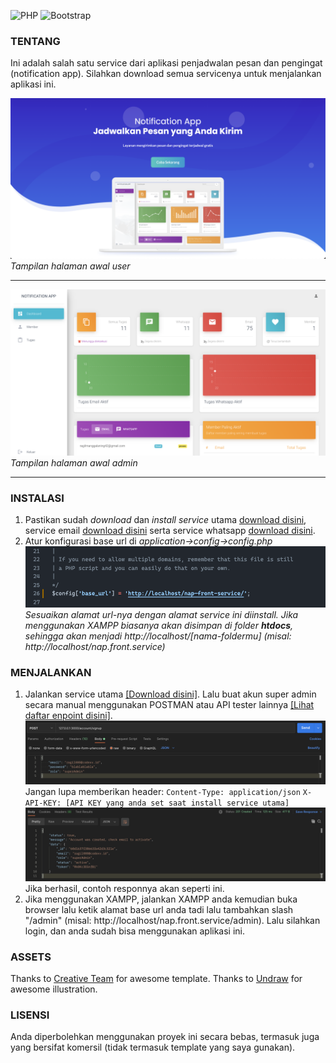 <img alt="PHP" src="https://img.shields.io/badge/php-%23777BB4.svg?style=for-the-badge&logo=php&logoColor=white"/> <img alt="Bootstrap" src="https://img.shields.io/badge/bootstrap-%23563D7C.svg?style=for-the-badge&logo=bootstrap&logoColor=white"/>
### TENTANG
Ini adalah salah satu service dari aplikasi penjadwalan pesan dan pengingat (notification app). Silahkan download semua servicenya untuk menjalankan aplikasi ini.

![user dashboard](https://github.com/ragil000/nap.front.service/blob/master/readme/user-dashboard.png?raw=true)
*Tampilan halaman awal user*

------------


![admin dashboard](https://github.com/ragil000/nap.front.service/blob/master/readme/admin-dashboard.png?raw=true)
*Tampilan halaman awal admin*

------------

### INSTALASI
1. Pastikan sudah *download* dan *install service* utama [download disini](https://github.com/ragil000/nap.base.service "service utama"), service email [download disini](https://github.com/ragil000/nap.email.service "service email") serta  service whatsapp [download disini](https://github.com/ragil000/nap.wa.service "service whatsapp").
2. Atur konfigurasi base url di *application->config->config.php*
![konfigurasi base url](https://github.com/ragil000/nap.front.service/blob/master/readme/config-base-url.png?raw=true)
*Sesuaikan alamat url-nya dengan alamat service ini diinstall. Jika menggunakan XAMPP biasanya akan disimpan di folder **htdocs**, sehingga akan menjadi http://localhost/[nama-foldermu] (misal: http://localhost/nap.front.service)*

### MENJALANKAN
1. Jalankan service utama [[Download disini]](https://github.com/ragil000/nap.base.service "[Download disini]").
Lalu buat akun super admin secara manual menggunakan POSTMAN atau API tester lainnya [[Lihat daftar enpoint disini]](https://github.com/ragil000/nap.base.service "[Lihat daftar enpoint disini]").
![contoh request menggunakan endpoint signup](https://github.com/ragil000/nap.front.service/blob/master/readme/request-create-super-admin.png?raw=true)
Jangan lupa memberikan header:
`Content-Type: application/json`
`X-API-KEY: [API KEY yang anda set saat install service utama]`
![contoh response menggunakan endpoint signup](https://github.com/ragil000/nap.front.service/blob/master/readme/response-create-super-admin.png?raw=true)
Jika berhasil, contoh responnya akan seperti ini.
2. Jika menggunakan XAMPP, jalankan XAMPP anda kemudian buka browser lalu ketik alamat base url anda tadi lalu tambahkan slash "/admin" (misal: http://localhost/nap.front.service/admin). Lalu silahkan login, dan anda sudah bisa menggunakan aplikasi ini.

### ASSETS
Thanks to [Creative Team](https://www.creative-tim.com/ "Creative Team") for awesome template.
Thanks to [Undraw](https://undraw.co/ "Undraw") for awesome illustration.

### LISENSI
Anda diperbolehkan menggunakan proyek ini secara bebas, termasuk juga yang bersifat komersil (tidak termasuk template yang saya gunakan).
